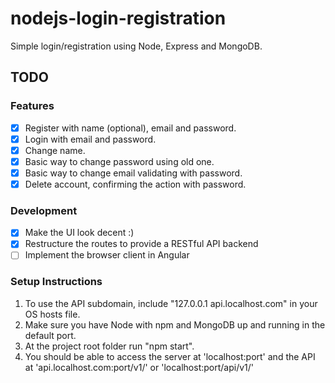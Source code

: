 # nodejs-login-registration
Simple login/registration using Node, Express and MongoDB.

## TODO
### Features
- [x] Register with name (optional), email and password.
- [x] Login with email and password.
- [x] Change name.
- [x] Basic way to change password using old one.
- [x] Basic way to change email validating with password.
- [x] Delete account, confirming the action with password.

### Development
- [x] Make the UI look decent :)
- [x] Restructure the routes to provide a RESTful API backend
- [ ] Implement the browser client in Angular

### Setup Instructions
1. To use the API subdomain, include "127.0.0.1 api.localhost.com" in your OS hosts file.
2. Make sure you have Node with npm and MongoDB up and running in the default port.
3. At the project root folder run "npm start".
4. You should be able to access the server at 'localhost:port' and the API at 'api.localhost.com:port/v1/' or 'localhost:port/api/v1/'